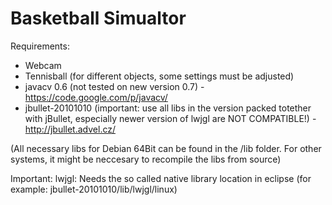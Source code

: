 Basketball Simualtor
==========

Requirements: 
- Webcam
- Tennisball (for different objects, some settings must be adjusted)
- javacv 0.6 (not tested on new version 0.7) - https://code.google.com/p/javacv/
- jbullet-20101010 (important: use all libs in the version packed totether with jBullet, especially newer version of lwjgl are NOT COMPATIBLE!) - http://jbullet.advel.cz/

(All necessary libs for Debian 64Bit can be found in the /lib folder. For other systems, it might be neccesary to recompile the libs from source)

Important:
lwjgl: Needs the so called native library location in eclipse (for example: jbullet-20101010/lib/lwjgl/linux)


